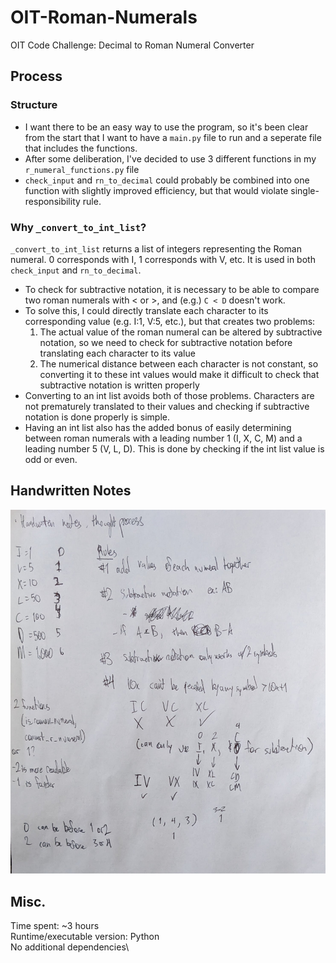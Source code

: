 # OIT-Roman-Numerals
OIT Code Challenge: Decimal to Roman Numeral Converter

## Process
### Structure
* I want there to be an easy way to use the program, so it's been clear from the start that I want to have a `main.py` file to run and a seperate file that includes the functions.
* After some deliberation, I've decided to use 3 different functions in my `r_numeral_functions.py` file
* `check_input` and `rn_to_decimal` could probably be combined into one function with slightly improved efficiency, but that would violate single-responsibility rule.
### Why `_convert_to_int_list`?
`_convert_to_int_list` returns a list of integers representing the Roman numeral. 0 corresponds with I, 1 corresponds with V, etc. It is used in both `check_input` and `rn_to_decimal`.
* To check for subtractive notation, it is necessary to be able to compare two roman numerals with < or >, and (e.g.) `C < D` doesn't work.
* To solve this, I could directly translate each character to its corresponding value (e.g. I:1, V:5, etc.), but that creates two problems:
    1. The actual value of the roman numeral can be altered by subtractive notation, so we need to check for subtractive notation before translating each character to its value
    2. The numerical distance between each character is not constant, so converting it to these int values would make it difficult to check that subtractive notation is written properly
* Converting to an int list avoids both of those problems. Characters are not prematurely translated to their values and checking if subtractive notation is done properly is simple.
* Having an int list also has the added bonus of easily determining between roman numerals with a leading number 1 (I, X, C, M) and a leading number 5 (V, L, D). This is done by checking if the int list value is odd or even.

## Handwritten Notes
![Handwritten notes](handwritten_notes.jpg)

## Misc.
Time spent: ~3 hours\
Runtime/executable version: Python\
No additional dependencies\
